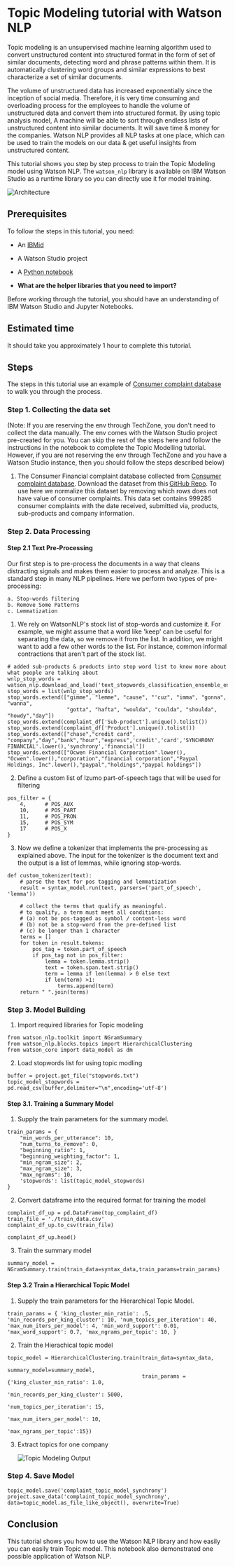 # Topic Modeling tutorial with Watson NLP

Topic modeling is an unsupervised machine learning algorithm used to convert unstructured content into structured format in the form of set of similar documents, detecting word and phrase patterns within them. It is automatically clustering word groups and similar expressions to best characterize a set of similar documents.

The volume of unstructured data has increased exponentially since the inception of social media. Therefore, it is very time consuming and overloading process for the employees to handle the volume of unstructured data and convert them into structured format. By using topic analysis model, A machine will be able to sort through endless lists of unstructured content into similar documents. It will save time & money for the companies. Watson NLP provides all NLP tasks at one place, which can be used to train the models on our data & get useful insights from unstructured content.

This tutorial shows you step by step process to train the Topic Modeling model using Watson NLP.  The `watson_nlp` library is available on IBM Watson Studio as a runtime library so you can directly use it for model training.  

![Architecture](images/Watson-Studio-flow.png)

## Prerequisites

To follow the steps in this tutorial, you need:

* An [IBMid](https://cloud.ibm.com/login?cm_sp=ibmdev-_-developer-tutorials-_-cloudreg)
* A Watson Studio project
* A [Python notebook](https://github.com/ibm-build-lab/Watson-NLP/blob/main/Emotion-Classification/Emotion%20Classification%20-%20Pre-Trained%20Models.ipynb)

* **What are the helper libraries that you need to import?**

Before working through the tutorial, you should have an understanding of IBM Watson Studio and Jupyter Notebooks.

## Estimated time

It should take you approximately 1 hour to complete this tutorial.

## Steps
The steps in this tutorial use an example of  [Consumer complaint database](https://www.consumerfinance.gov/data-research/consumer-complaints) to walk you through the process.

### Step 1. Collecting the data set

(Note: If you are reserving the env through TechZone, you don't need to collect the data manually. The env comes with the Watson Studio project pre-created for you. You can skip the rest of the steps here and follow the instructions in the notebook to complete the Topic Modelling tutorial. However, if you are not reserving the env through TechZone and you have a Watson Studio instance, then you should follow the steps described below)

1. The Consumer Financial complaint database collected from [Consumer complaint database](https://www.consumerfinance.gov/data-research/consumer-complaints). Download the dataset from this [GitHub Repo](https://github.com/ibm-build-lab/Watson-NLP/raw/main/Sentiment-Analysis/movies_small.csv).  To use here we normalize this dataset by removing which rows does not have value of consumer complaints. This data set contains 999285 consumer complaints with the date received, submitted via, products, sub-products and company information.

### Step 2. Data Processing
#### Step 2.1 Text Pre-Processing

Our first step is to pre-process the documents in a way that cleans distracting signals and makes them easier to process and analyze. This is a standard step in many NLP pipelines. Here we perform two types of pre-processing:

    a. Stop-words filtering
    b. Remove Some Patterns
    c. Lemmatization

1. We rely on WatsonNLP's stock list of stop-words and customize it. For example, we might assume that a word like 'keep' can be useful for separating the data, so we remove it from the list. In addition, we might want to add a few other words to the list. For instance, common informal contractions that aren't part of the stock list.

```
# added sub-products & products into stop word list to know more about what people are talking about
wnlp_stop_words = watson_nlp.download_and_load('text_stopwords_classification_ensemble_en_stock').stopwords
stop_words = list(wnlp_stop_words)
stop_words.extend(["gimme", "lemme", "cause", "'cuz", "imma", "gonna", "wanna", 
                   "gotta", "hafta", "woulda", "coulda", "shoulda", "howdy","day"])
stop_words.extend(complaint_df['Sub-product'].unique().tolist())
stop_words.extend(complaint_df['Product'].unique().tolist())
stop_words.extend(["chase","credit card", "company","day","bank","hour","express",'credit','card','SYNCHRONY FINANCIAL'.lower(),'synchrony','financial'])
stop_words.extend(["Ocwen Financial Corporation".lower(), "Ocwen".lower(),"corporation","financial corporation","Paypal Holdings, Inc".lower(),"paypal","holdings","paypal holdings"])
```

2.  Define a custom list of Izumo part-of-speech tags that will be used for filtering

```
pos_filter = {
    4,      # POS_AUX
    10,     # POS_PART
    11,     # POS_PRON
    15,     # POS_SYM
    17      # POS_X
}
```

3. Now we define a tokenizer that implements the pre-processing as explained above. The input for the tokenizer is the document text and the output is a list of lemmas, while ignoring stop-words.

```
def custom_tokenizer(text):
    # parse the text for pos tagging and lemmatization
    result = syntax_model.run(text, parsers=('part_of_speech', 'lemma'))

    # collect the terms that qualify as meaningful.
    # to qualify, a term must meet all conditions:
    # (a) not be pos-tagged as symbol / content-less word
    # (b) not be a stop-word from the pre-defined list
    # (c) be longer than 1 character
    terms = []
    for token in result.tokens:
        pos_tag = token.part_of_speech
        if pos_tag not in pos_filter:
            lemma = token.lemma.strip()
            text = token.span.text.strip()
            term = lemma if len(lemma) > 0 else text
            if len(term) >1:
                terms.append(term)
    return " ".join(terms)
```

### Step 3. Model Building

1. Import required libraries for Topic modeling

```
from watson_nlp.toolkit import NGramSummary
from watson_nlp.blocks.topics import HierarchicalClustering
from watson_core import data_model as dm
```

2. Load stopwords list for using topic modling

```
buffer = project.get_file("stopwords.txt")
topic_model_stopwords = pd.read_csv(buffer,delimiter="\n",encoding='utf-8')
```

#### Step 3.1. Training a Summary Model

1. Supply the train parameters for the summary model.

```
train_params = {
    "min_words_per_utterance": 10,
    "num_turns_to_remove": 0,
    "beginning_ratio": 1,
    "beginning_weighting_factor": 1,
    "min_ngram_size": 2,
    "max_ngram_size": 3,
    "max_ngrams": 10,
    'stopwords': list(topic_model_stopwords)
}
```

2. Convert dataframe into the required format for training the model
```
complaint_df_up = pd.DataFrame(top_complaint_df)
train_file = './train_data.csv'
complaint_df_up.to_csv(train_file)

complaint_df_up.head()
```

3. Train the summary model
```
summary_model = NGramSummary.train(train_data=syntax_data,train_params=train_params)
```

#### Step 3.2 Train a Hierarchical Topic Model

1. Supply the train parameters for the Hierarchical Topic Model.
```
train_params = { 'king_cluster_min_ratio': .5, 'min_records_per_king_cluster': 10, 'num_topics_per_iteration': 40, 'max_num_iters_per_model': 4, 'min_word_support': 0.01, 'max_word_support': 0.7, 'max_ngrams_per_topic': 10, }
```

2. Train the Hierachical topic model
```
topic_model = HierarchicalClustering.train(train_data=syntax_data, 
                                           summary_model=summary_model,
                                           train_params = {'king_cluster_min_ratio': 1.0, 
                                                           'min_records_per_king_cluster': 5000,
                                                           'num_topics_per_iteration': 15,
                                                           'max_num_iters_per_model': 10,
                                                           'max_ngrams_per_topic':15})
```

3. Extract topics for one company

    ![Topic Modeling Output](images/topic-modeling-output.png)

### Step 4. Save Model

```
topic_model.save('complaint_topic_model_synchrony')
project.save_data('complaint_topic_model_synchrony', data=topic_model.as_file_like_object(), overwrite=True)
```

## Conclusion

This tutorial shows you how to use the Watson NLP library and how easily you can easily train Topic model. This notebook also demonstrated one possible application of Watson NLP.
